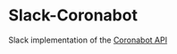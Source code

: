 # Slack-Coronabot

Slack implementation of the [Coronabot API](https://github.com/Inobtenio/CoronaPlotter)

